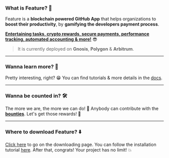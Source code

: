 ### What is Feature? 🤔

Feature is a **blockchain powered GitHub App** that helps organizations to
**boost their productivity**, by **gamifying the developers payment process**.

<ins>**Entertaining tasks, crypto rewards, secure payments, performance
tracking, automated accounting & more!**</ins> 😎

> It is currently deployed on **Gnosis**, **Polygon** & **Arbitrum**.

___

### Wanna learn more? 📖

Pretty interesting, right? 😁 You can find tutorials & more details in the
[docs](https://docs.feature.sh).

___

### Wanna be counted in? 🛠️

The more we are, the more we can do! 💪 Anybody can contribute with the
**[bounties](https://github.com/feature-sh/bounties)**. Let's get those
rewards! 🤑

___

### Where to download Feature? ⬇️

[Click here](https://beta.v1.evm.app.feature.sh/) to go on the downloading
page. You can follow the installation tutorial
[here](https://docs.feature.sh/#getting-started). After that, congrats! Your
project has no limit! 💥
